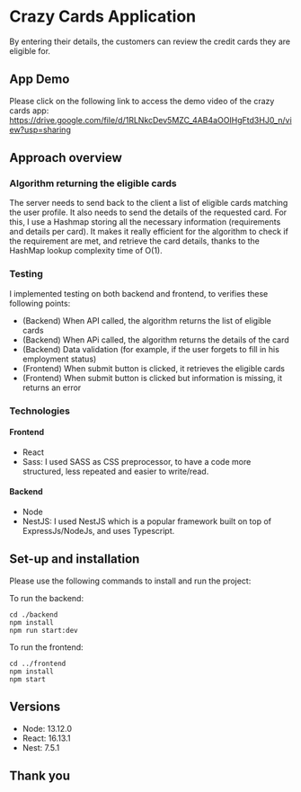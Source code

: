 # Crazy Cards Application

By entering their details, the customers can review the credit cards they are eligible for. 

## App Demo

Please click on the following link to access the demo video of the crazy cards app: 
https://drive.google.com/file/d/1RLNkcDev5MZC_4AB4aOOIHgFtd3HJ0_n/view?usp=sharing

## Approach overview

### Algorithm returning the eligible cards

The server needs to send back to the client a list of eligible cards matching the user profile. It also needs to send the details of the requested card. For this, I use a Hashmap storing all the necessary information (requirements and details per card). It makes it really efficient for the algorithm to check if the requirement are met, and retrieve the card details, thanks to the HashMap lookup complexity time of O(1).

### Testing

I implemented testing on both backend and frontend, to verifies these following points: 

- (Backend) When API called, the algorithm returns the list of eligible cards
- (Backend) When APi called, the algorithm returns the details of the card
- (Backend) Data validation (for example, if the user forgets to fill in his employment status)
- (Frontend) When submit button is clicked, it retrieves the eligible cards
- (Frontend) When submit button is clicked but information is missing, it returns an error

### Technologies 

#### Frontend

- React
- Sass: I used SASS as CSS preprocessor, to have a code more structured, less repeated and easier to write/read.

#### Backend

- Node
- NestJS: I used NestJS which is a popular framework built on top of ExpressJs/NodeJs, and uses Typescript. 

## Set-up and installation

Please use the following commands to install and run the project:

To run the backend:

```
cd ./backend
npm install
npm run start:dev
```

To run the frontend:

```
cd ../frontend
npm install
npm start
```

## Versions

- Node: 13.12.0
- React: 16.13.1
- Nest: 7.5.1

## Thank you